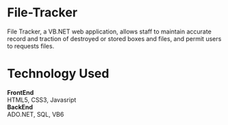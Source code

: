 # File-Tracker
File Tracker, a VB.NET web application, allows staff to maintain accurate record and traction of destroyed or stored boxes and files, and permit users to requests files.

# Technology Used
<b>FrontEnd</b> <br />
HTML5, CSS3, Javasript <br />
<b>BackEnd</b> <br />
ADO.NET, SQL, VB6 <br />
